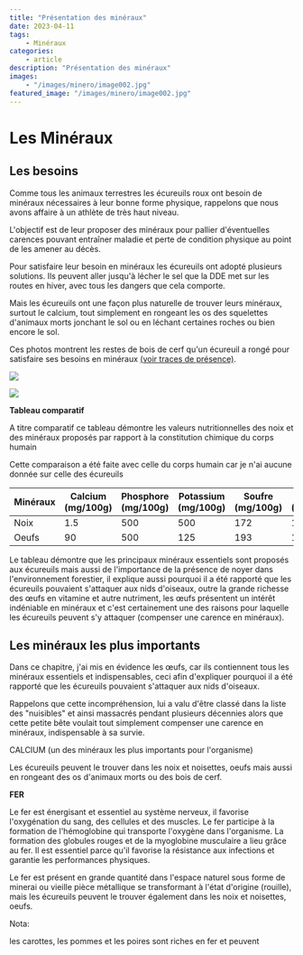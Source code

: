 ```yaml
---
title: "Présentation des minéraux"
date: 2023-04-11
tags: 
    - Minéraux
categories:
    - article
description: "Présentation des minéraux"
images:
    - "/images/minero/image002.jpg"
featured_image: "/images/minero/image002.jpg"
---
```


# Les Minéraux

## Les besoins 
Comme tous les animaux terrestres les écureuils roux ont besoin de minéraux nécessaires à leur bonne forme physique, rappelons que nous avons affaire à un athlète de très haut niveau.  

L'objectif est de leur proposer des minéraux pour pallier d'éventuelles carences pouvant entraîner maladie et perte de condition physique au point de les amener au décès.  

Pour satisfaire leur besoin en minéraux les écureuils ont adopté plusieurs solutions. Ils peuvent aller jusqu'à lécher le sel que la DDE met sur les routes en hiver, avec tous les dangers que cela comporte.  

Mais les écureuils ont une façon plus naturelle de trouver leurs minéraux, surtout le calcium, tout simplement en rongeant les os des squelettes d'animaux morts jonchant le sol ou en léchant certaines roches ou bien encore le sol. 

Ces photos montrent les restes de bois de cerf qu'un écureuil a rongé pour satisfaire ses besoins en minéraux [(voir traces de présence)](tracemin.htm). 
 
![](/images/tracespre/DSC08104.jpg) 
 
![](/images/tracespre/DSC08106.jpg) 

**Tableau comparatif**

A titre comparatif ce tableau démontre les valeurs nutritionnelles des noix et des minéraux proposés par rapport à la constitution chimique du corps humain 

Cette comparaison a été faite avec celle du corps humain car je n'ai aucune donnée sur celle des écureuils

| Minéraux         | Calcium (mg/100g) | Phosphore (mg/100g) | Potassium (mg/100g) | Soufre (mg/100g) | Chlore (mg/100g) | Sodium (mg/100g) | Magnésium (mg/100g) | Iode (mg/100g) | Fer (mg/100g) | Cuivre (mg/100g) | Zinc (mg/100g) | Manganèse (mg/100g) | Cobalt (mg/100g) | Sélénium (mg/100g) | Molybdène (mg/100g) | Fluor (mg/100g) | Lithium (mg/100g) | Stroncium (mg/100g) | Aluminium (mg/100g) | Silicium (mg/100g) | Plomb (mg/100g) | Vanadium (mg/100g) | Arsenic (mg/100g) | Brome (mg/100g) |
|------------------|-------------------|--------------------|---------------------|------------------|-----------------|------------------|--------------------|---------------|--------------|-----------------|--------------|---------------------|-----------------|-------------------|---------------------|---------------|------------------|----------------------|---------------------|-------------------|------------------|-------------------|-----------------|-----------------|
| Noix             | 1.5               | 500                | 500                 | 172              | 172             | 2.5              | 128                | 0.05          | 4.5          | 0.06            | 4            | 0.04                | non             | non               | non                 | non           | non              | non                  | non                 | non               | non              | non               | non             | non             |
| Oeufs            | 90                | 500                | 125                 | 193              | 172             | 120              | 12                 | 0.05          | 1.7          | 0.06            | 1.3          | 0.04                | non             | non               | non                 | non           | non              | non                  | non                 | non               | non              | non               | non             | non             |

Le tableau démontre que les principaux minéraux essentiels sont proposés aux écureuils mais aussi de l'importance de la présence de noyer dans l'environnement forestier, il explique aussi pourquoi il a été rapporté que les écureuils pouvaient s'attaquer aux nids d'oiseaux, outre la grande richesse des œufs en vitamine et autre nutriment, les œufs présentent un intérêt indéniable en minéraux et c'est certainement une des raisons pour laquelle les écureuils peuvent s'y attaquer (compenser une carence en minéraux).

## Les minéraux les plus importants  

Dans ce chapitre, j'ai mis en évidence les œufs, car ils contiennent tous les minéraux essentiels et indispensables, ceci afin d'expliquer pourquoi il a été rapporté que les écureuils pouvaient s'attaquer aux nids d'oiseaux.

Rappelons que cette incompréhension, lui a valu d'être classé dans la liste des "nuisibles" et ainsi massacrés pendant plusieurs décennies alors que cette petite bête voulait tout simplement compenser une carence en minéraux, indispensable à sa survie. 

CALCIUM (un des minéraux les plus importants pour l'organisme)

Les écureuils peuvent le trouver dans les noix et noisettes, oeufs mais aussi en rongeant des os d'animaux morts ou des bois de cerf.

**FER**

Le fer est énergisant et essentiel au système nerveux, il favorise l'oxygénation du sang, des cellules et des muscles.
Le fer participe à la formation de l'hémoglobine qui transporte l'oxygène dans l'organisme. La formation des globules rouges et de la myoglobine musculaire a lieu grâce au fer. Il est essentiel parce qu'il favorise la résistance aux infections et garantie les performances physiques.

Le fer est présent en grande quantité dans l'espace naturel sous forme de minerai ou vieille pièce métallique se transformant à l'état d'origine (rouille), mais les écureuils peuvent le trouver également dans les noix et noisettes, oeufs.

Nota:

les carottes, les pommes et les poires sont riches en fer et peuvent
